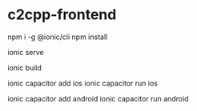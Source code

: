 # c2cpp-frontend

npm i -g @ionic/cli
npm install

ionic serve

ionic build

ionic capacitor add ios
ionic capacitor run ios

ionic capacitor add android
ionic capacitor run android